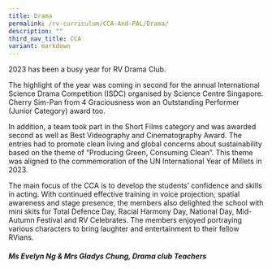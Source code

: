 ```yaml
---
title: Drama
permalink: /rv-curriculum/CCA-And-PAL/Drama/
description: ""
third_nav_title: CCA
variant: markdown
---
```

2023 has been a busy year for RV Drama Club.

The highlight of the year was coming in second for the annual International
Science Drama Competition (ISDC) organised by Science Centre
Singapore. Cherry Sim-Pan from 4 Graciousness won an Outstanding
Performer (Junior Category) award too.

In addition, a team took part in the Short Films category and was awarded
second as well as Best Videography and Cinematography Award.
The entries had to promote clean living and global concerns about
sustainability based on the theme of “Producing Green, Consuming Clean”.
This theme was aligned to the commemoration of the UN International Year
of Millets in 2023.

The main focus of the CCA is to develop the students’ confidence and skills
in acting. With continued effective training in voice projection, spatial
awareness and stage presence, the members also delighted the school
with mini skits for Total Defence Day, Racial Harmony Day, National Day,
Mid-Autumn Festival and RV Celebrates. The members enjoyed portraying
various characters to bring laughter and entertainment to their fellow
RVians.

##### Ms Evelyn Ng & Mrs Gladys Chung, Drama club Teachers